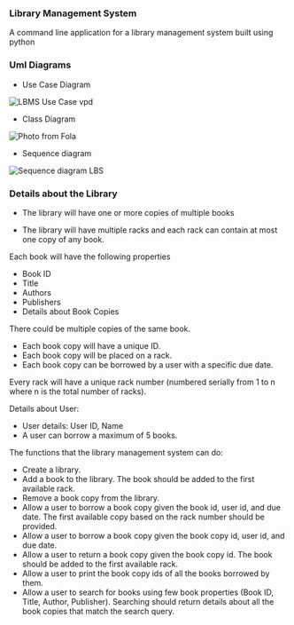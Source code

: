 ### Library Management System

A command line application for a library management system built using python

### Uml Diagrams

- Use Case Diagram

![LBMS Use Case vpd](https://github.com/Team-Panthers/library-management-sys/assets/119736310/5df7006e-dd67-4344-a3e3-0a7f891caf0f)


- Class Diagram

![Photo from Fola](https://github.com/Team-Panthers/library-management-sys/assets/119736310/65756cff-4576-497b-9e3a-8f8314daf2e2)


- Sequence diagram

![Sequence diagram LBS](https://github.com/Team-Panthers/library-management-sys/assets/119736310/06904695-58bf-41af-966f-ef54c25cb9df)


### Details about the Library

- The library will have one or more copies of multiple books

- The library will have multiple racks and each rack can contain at most one copy of any book.

Each book will have the following properties

- Book ID
- Title
- Authors
- Publishers
- Details about Book Copies

There could be multiple copies of the same book.
- Each book copy will have a unique ID.
- Each book copy will be placed on a rack.
- Each book copy can be borrowed by a user with a specific due date.

Every rack will have a unique rack number (numbered serially from 1 to n where n is the total number of racks).

Details about User:
- User details: User ID, Name
- A user can borrow a maximum of 5 books.


The functions that the library management system can do:
- Create a library.
- Add a book to the library. The book should be added to the first available rack.
- Remove a book copy from the library.
- Allow a user to borrow a book copy given the book id, user id, and due date. The first available copy based on the rack number should be provided.
- Allow a user to borrow a book copy given the book copy id, user id, and due date.
- Allow a user to return a book copy given the book copy id. The book should be added to the first available rack.
- Allow a user to print the book copy ids of all the books borrowed by them.
- Allow a user to search for books using few book properties (Book ID, Title, Author, Publisher). Searching should return details about all the book copies that match the search query.
